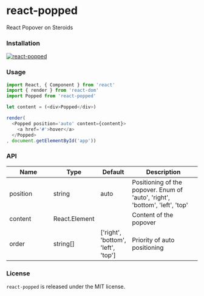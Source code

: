 # react-popped

React Popover on Steroids

### Installation

[![react-popped](https://nodei.co/npm/react-popped.png)](https://npmjs.org/package/react-popped)

### Usage

```js
import React, { Component } from 'react'
import { render } from 'react-dom'
import Popped from 'react-popped'

let content = (<div>Popped</div>)

render(
  <Popped position='auto' content={content}>
    <a href='#'>hover</a>
  </Popped>
, document.getElementById('app'))

```

### API

<table class="table table-bordered table-striped">
  <thead>
    <tr>
      <th style="width: 100px;">Name</th>
      <th style="width: 50px;">Type</th>
      <th style="width: 50px;">Default</th>
      <th>Description</th>
    </tr>
  </thead>
  <tbody>
    <tr>
      <td>position</td>
      <td>string</td>
      <td>auto</td>
      <td>Positioning of the popover. Enum of 'auto', 'right', 'bottom', 'left', 'top'</td>
    </tr>
    <tr>
      <td>content</td>
      <td>React.Element</td>
      <td></td>
      <td>Content of the popover</td>
    </tr>
    <tr>
      <td>order</td>
      <td>string[]</td>
      <td>['right', 'bottom', 'left', 'top']</td>
      <td>Priority of auto positioning</td>
    </tr>
  </tbody>
</table>

### License
`react-popped` is released under the MIT license.

